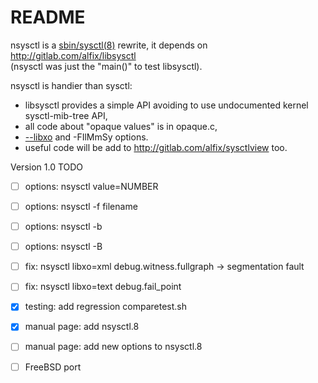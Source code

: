 README
======

nsysctl is a [sbin/sysctl(8)](https://www.freebsd.org/cgi/man.cgi?query=sysctl&sektion=8&manpath=FreeBSD+13-current) 
rewrite, it depends on http://gitlab.com/alfix/libsysctl   
(nsysctl was just the "main()" to test libsysctl).   

nsysctl is handier than sysctl: 

 * libsysctl provides a simple API avoiding to use undocumented kernel sysctl-mib-tree API, 
 * all code about "opaque values" is in opaque.c, 
 * [--libxo](https://wiki.freebsd.org/LibXo) and -FIlMmSy options. 
 * useful code will be add to http://gitlab.com/alfix/sysctlview too.

Version 1.0 TODO  

 * [ ] options: nsysctl value=NUMBER
 * [ ] options: nsysctl -f filename
 * [ ] options: nsysctl -b
 * [ ] options: nsysctl -B
 
 * [ ] fix: nsysctl libxo=xml debug.witness.fullgraph -> segmentation fault
 * [ ] fix: nsysctl libxo=text debug.fail_point
 
 * [X] testing: add regression comparetest.sh
 
 * [X] manual page: add nsysctl.8
 * [ ] manual page: add new options to nsysctl.8
 
 * [ ] FreeBSD port

